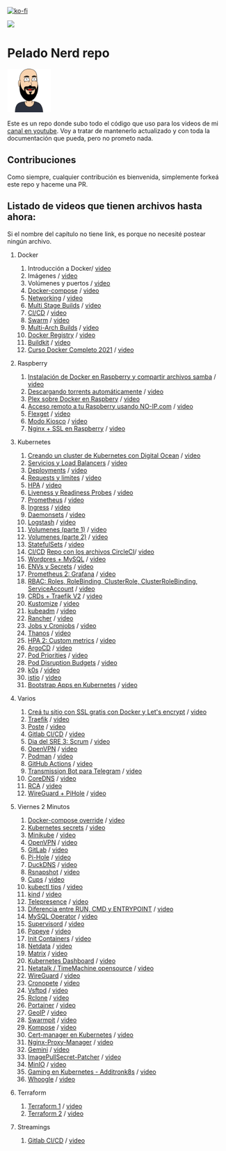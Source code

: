 [![ko-fi](https://www.ko-fi.com/img/githubbutton_sm.svg)](https://ko-fi.com/O4O013K68)

<a href="https://slack.peladonerd.com/"><img src="https://slack.peladonerd.com/badge.svg"></a>

# Pelado Nerd repo

<img src="./assets/peladonerd.png" width="100"/>

Este es un repo donde subo todo el código que uso para los videos de mi [canal en youtube](https://www.youtube.com/channel/UCrBzBOMcUVV8ryyAU_c6P5g). Voy a tratar de mantenerlo actualizado y con toda la documentación que pueda, pero no prometo nada.

## Contribuciones

Como siempre, cualquier contribución es bienvenida, simplemente forkeá este repo y haceme una PR.

## Listado de videos que tienen archivos hasta ahora:

Si el nombre del capítulo no tiene link, es porque no necesité postear ningún archivo.

1. Docker
   1. Introducción a Docker/ [video](https://youtu.be/vjnOIE-CwMU)
   2. Imágenes / [video](https://youtu.be/a8sf54TCRN4)
   3. Volúmenes y puertos / [video](https://youtu.be/pliGG1M87W8)
   4. [Docker-compose](./docker/4) / [video](https://youtu.be/eoFxMaeB9H4)
   5. [Networking](./docker/5) / [video](https://youtu.be/BNHNMoSJz4g)
   6. [Multi Stage Builds](./docker/6) / [video](https://youtu.be/62r32R75iZs)
   7. [CI/CD](https://github.com/peladonerd/hola-docker) / [video](https://youtu.be/fFze33y5-RM)
   8. [Swarm](./docker/8) / [video](https://youtu.be/jRYRC3ZZPW8) 
   9. [Multi-Arch Builds](./docker/9) / [video](https://youtu.be/oqbHdn1oNCs) 
   10. [Docker Registry](./docker/10) / [video](https://youtu.be/stVspIUHP4Q) 
   11. [Buildkit](./docker/11) / [video](https://youtu.be/NrpM2FX47Hg)
   12. [Curso Docker Completo 2021](./docker/12) / [video](https://youtu.be/CV_Uf3Dq-EU)

2. Raspberry
   1. [Instalación de Docker en Raspberry y compartir archivos samba](./raspi/1) / [video](https://youtu.be/pliGG1M87W8)
   2. [Descargando torrents automáticamente](./raspi/2) / [video](https://youtu.be/pZArt1yEw_o)
   3. [Plex sobre Docker en Raspbery](https://github.com/pablokbs/plex-rpi) / [video](https://youtu.be/Y7sTa4zvKWQ)
   4. [Acceso remoto a tu Raspberry usando NO-IP.com](./raspi/4) / [video](https://youtu.be/QW9Nzxrj0pY)
   5. [Flexget](https://github.com/pablokbs/plex-rpi) / [video](https://youtu.be/TqVoHWjz_tI)
   6. [Modo Kiosco](./raspi/6) / [video](https://youtu.be/PYxFGXGchLQ)
   7. [Nginx + SSL en Raspberry](./raspi/7) / [video](https://youtu.be/Jua_Y-Q9lhk)

3. Kubernetes
   1. [Creando un cluster de Kubernetes con Digital Ocean](./kubernetes/1) / [video](https://youtu.be/fhYSKEy0s8w)
   2. [Servicios y Load Balancers](./kubernetes/2) / [video](https://youtu.be/0iMEcrcfG5A)
   3. [Deployments](./kubernetes/3) / [video](https://youtu.be/q-ZicDSb3Cc)
   4. [Requests y limites](./kubernetes/4) / [video](https://youtu.be/xTTJg1aJ4kg)
   5. [HPA](./kubernetes/5) / [video](https://youtu.be/T6wRsmrm_gk)
   6. [Liveness y Readiness Probes](./kubernetes/6) / [video](https://youtu.be/5gSc1ouW8rM)
   7. [Prometheus](./kubernetes/7) / [video](https://youtu.be/yvUQMdgbz_c)
   8. [Ingress](./kubernetes/8) / [video](https://youtu.be/pzFirwIpMag)
   9. [Daemonsets](./kubernetes/9) / [video](https://youtu.be/zKnJQ7A2pFM)
   10. [Logstash](./kubernetes/10) / [video](https://youtu.be/LGm-DbLfJLM)
   11. [Volumenes (parte 1)](./kubernetes/11) / [video](https://youtu.be/buHYhCyfTKk)
   12. [Volumenes (parte 2)](./kubernetes/12) / [video](https://youtu.be/vjGBzCVs2dE)
   13. [StatefulSets](./kubernetes/13) / [video](https://www.youtube.com/watch?v=Gp6LNymkw70)
   14. [CI/CD](./kubernetes/14) [Repo con los archivos CircleCI](https://github.com/peladonerd/flisol2019)/ [video](https://youtu.be/o5-QPfh-piM)
   15. [Wordpres + MySQL](./kubernetes/15) / [video](https://youtu.be/TnME3zam7Zo)
   16. [ENVs y Secrets](./kubernetes/16) / [video](https://youtu.be/T7lRHHa4YxE)
   17. [Prometheus 2: Grafana](./kubernetes/17) / [video](https://youtu.be/_mJPvzMStPI)
   18. [RBAC: Roles, RoleBinding, ClusterRole, ClusterRoleBinding, ServiceAccount](./kubernetes/18) / [video](https://youtu.be/VTADZjL_psI)
   19. [CRDs + Traefik V2](./kubernetes/19) / [video](https://youtu.be/UO9YrNj-Y88)
   20. [Kustomize](./kubernetes/20) / [video](https://youtu.be/2G_CCDnxXcE)
   21. [kubeadm](./kubernetes/21) / [video](https://youtu.be/K6oFYgXgzv4)
   22. [Rancher](./kubernetes/22) / [video](https://youtu.be/74Qd1Kl79P8)
   23. [Jobs y Cronjobs](./kubernetes/23) / [video](https://youtu.be/9Dl-okb4gm4)
   24. [Thanos](./kubernetes/24) / [video](https://youtu.be/NfP_8lsHXkU)
   25. [HPA 2: Custom metrics](./kubernetes/25) / [video](https://youtu.be/whWFJNzBPu0)
   26. [ArgoCD](./kubernetes/26) / [video](https://youtu.be/e6Wmu77HoV8)
   27. [Pod Priorities](./kubernetes/27) / [video](https://youtu.be/s9Z-YluUOuw)
   28. [Pod Disruption Budgets](./kubernetes/28) / [video](https://youtu.be/2tv1nhJuuJU)
   29. [k0s](./kubernetes/29) / [video](https://youtu.be/netJ0Nuj_tw)
   30. [istio](./kubernetes/30) / [video](https://youtu.be/ofJ5swfP2kQ)
   31. [Bootstrap Apps en Kubernetes](./kubernetes/31) / [video](https://youtu.be/ZjnMpMXmKZQ)

4. Varios
   1. [Creá tu sitio con SSL gratis con Docker y Let's encrypt](./varios/1) / [video](https://youtu.be/S2YFqf4L7l8)
   2. [Traefik](./varios/2) / [video](https://youtu.be/6qkhvhv0_IU)
   3. [Poste](./terraform/3) / [video](https://youtu.be/K4-uD1VHCz0)
   4. [Gitlab CI/CD](./streaming/2) / [video](https://youtu.be/c5T0UkuD-6g)
   5. [Dia del SRE 3: Scrum](./varios/3) / [video](https://youtu.be/ehuKjT9xl0k)
   6. [OpenVPN](./varios/6) / [video](https://youtu.be/Ulew2JHUHfE)
   7. [Podman](./varios/7) / [video](https://youtu.be/l6Bgd7Y8pgE)
   8. [GitHub Actions](https://github.com/pablokbs/prueba-gha) / [video](https://youtu.be/MNBf-ylhtK0)
   9. [Transmission Bot para Telegram](./varios/9) / [video](https://youtu.be/FQMVFyJnQsY)
   10. [CoreDNS](./varios/10) / [video](https://youtu.be/tE9YjEV1T4E)
   11. [RCA](./varios/11) / [video](https://youtu.be/ErbOF56SAWE)
   12. [WireGuard + PiHole](./varios/12) / [video](https://youtu.be/R29YBmYxXAk)

5. Viernes 2 Minutos
   1. [Docker-compose override](./v2m/1) / [video](https://youtu.be/TPmbwAgN4ZA)
   2. [Kubernetes secrets](./v2m/2) / [video](https://youtu.be/YbColFoz3ms)
   3. [Minikube](./v2m/3) / [video](https://youtu.be/6e_sXAx7kts)
   4. [OpenVPN](./v2m/4) / [video](https://youtu.be/TPVH6t8ylPg)
   5. [GitLab](./v2m/5) / [video](https://youtu.be/bpWymXNsLAs)
   6. [Pi-Hole](./v2m/6) / [video](https://youtu.be/qc8mkWtwY9c)
   7. [DuckDNS](./v2m/7) / [video](https://youtu.be/MLjKbake8HM)
   8. [Rsnapshot](./v2m/8) / [video](https://youtu.be/gxJqpBsPseM)
   9. [Cups](./v2m/9) / [video](https://youtu.be/_O2ik-JPq8Y)
   11. [kubectl tips](./v2m/11) / [video](https://youtu.be/caHsjOmrr2s)
   12. [kind](./v2m/12) / [video](https://youtu.be/8Wjzpywdjyc)
   13. [Telepresence](./v2m/13) / [video](https://youtu.be/MipT55DJFec)
   14. [Diferencia entre RUN, CMD y ENTRYPOINT](./v2m/14) / [video](https://youtu.be/6ZnecM3ipu4)
   15. [MySQL Operator](./v2m/15) / [video](https://youtu.be/2i5t6bfgWvE)
   16. [Supervisord](./v2m/16) / [video](https://youtu.be/mfXnqHRT8hI)
   17. [Popeye](./v2m/17) / [video](https://youtu.be/xKGPN_47qxM)
   18. [Init Containers](./v2m/18) / [video](https://youtu.be/a03oHbGUef4)
   19. [Netdata](./v2m/19) / [video](https://youtu.be/bGyMLNRBlQ0)
   20. [Matrix](./v2m/20) / [video](https://youtu.be/ZiVQalt5xhk)
   21. [Kubernetes Dashboard](./v2m/21) / [video](https://youtu.be/B5r-_HHX31s)
   22. [Netatalk / TimeMachine opensource](./v2m/22) / [video](https://youtu.be/LhlTG8LJ89Q)
   23. [WireGuard](./v2m/23) / [video](https://youtu.be/G_Pv9XEzfUY)
   24. [Cronopete](./v2m/24) / [video](https://youtu.be/DywhgMht2jQ)
   25. [Vsftpd](./v2m/25) / [video](https://youtu.be/y9sPUF7vRC0)
   26. [Rclone](./v2m/26) / [video](https://youtu.be/mnDYJ2ZpdxU)
   27. [Portainer](./v2m/27) / [video](https://youtu.be/TSot5AnS-mk)
   28. [GeoIP](./v2m/28) / [video](https://youtu.be/ZpEfjsJamcU)
   29. [Swarmpit](./v2m/29) / [video](https://youtu.be/f2gmhiYBW8Y)
   30. [Kompose](./v2m/30) / [video](https://youtu.be/JHdnasrZKyU)
   31. [Cert-manager en Kubernetes](./v2m/31) / [video](https://youtu.be/ZKrC261Rxqo)
   32. [Nginx-Proxy-Manager](./v2m/32) / [video](https://youtu.be/0n9DLj2ndo4)
   33. [Gemini](./v2m/33) / [video](https://youtu.be/nSdzAcCXLxE)
   34. [ImagePullSecret-Patcher](./v2m/34) / [video](https://youtu.be/e_cBicVb0E0)
   35. [MinIO](./v2m/35) / [video](https://youtu.be/_QHUR2VFmfo)
   36. [Gaming en Kubernetes - Additronk8s](./v2m/36) / [video](https://youtu.be/9c3Cff4xb1k)
   37. [Whoogle](./v2m/37) / [video](https://youtu.be/MrFC8dYmjg8)

6. Terraform
   1. [Terraform 1](./terraform/1) / [video](https://youtu.be/1itPqkU8XZw)
   2. [Terraform 2](./terraform/2) / [video](https://youtu.be/i2LJAQVKYeY)

7. Streamings
   1. [Gitlab CI/CD](./streaming/2) / [video](https://youtu.be/RhSkUh7cGqc)
